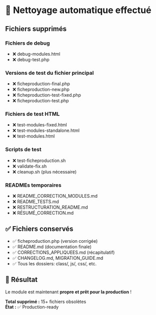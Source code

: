 # 🧹 Nettoyage automatique effectué

## Fichiers supprimés

### Fichiers de debug
- ❌ debug-modules.html
- ❌ debug-test.php

### Versions de test du fichier principal
- ❌ ficheproduction-final.php
- ❌ ficheproduction-new.php
- ❌ ficheproduction-test-fixed.php
- ❌ ficheproduction-test.php

### Fichiers de test HTML
- ❌ test-modules-fixed.html
- ❌ test-modules-standalone.html
- ❌ test-modules.html

### Scripts de test
- ❌ test-ficheproduction.sh
- ❌ validate-fix.sh
- ❌ cleanup.sh (plus nécessaire)

### READMEs temporaires
- ❌ README_CORRECTION_MODULES.md
- ❌ README_TESTS.md
- ❌ RESTRUCTURATION_README.md
- ❌ RÉSUMÉ_CORRECTION.md

## ✅ Fichiers conservés

- ✅ ficheproduction.php (version corrigée)
- ✅ README.md (documentation finale)
- ✅ CORRECTIONS_APPLIQUEES.md (récapitulatif)
- ✅ CHANGELOG.md, MIGRATION_GUIDE.md
- ✅ Tous les dossiers: class/, js/, css/, etc.

## 🎯 Résultat

Le module est maintenant **propre et prêt pour la production** !

**Total supprimé :** 15+ fichiers obsolètes  
**État :** ✅ Production-ready
